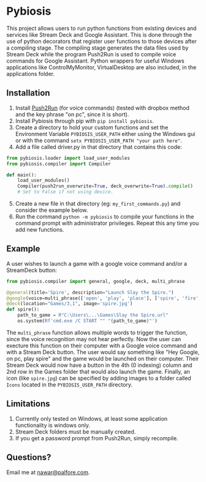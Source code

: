 # Pybiosis
This project allows users to run python functions from existing devices and services like Stream Deck and Google Assistant. This is done through the use of python decorators that register user functions to those devices after a compiling stage. The compiling stage generates the data files used by Stream Deck while the program Push2Run is used to compile voice commands for Google Assistant. Python wrappers for useful Windows applications like ControlMyMonitor, VirtualDesktop are also included, in the applications folder.

## Installation
1. Install [Push2Run](https://www.push2run.com/) (for voice commands) (tested with dropbox method and the key phrase "on pc", since it is short).
2. Install Pybiosis through pip with `pip install pybiosis`.
3. Create a directory to hold your custom functions and set the Environment Variable `PYBIOSIS_USER_PATH` either using the Windows gui or with the command `setx PYBIOSIS_USER_PATH "your path here"`.
4. Add a file called driver.py in that directory that contains this code:

```python
from pybiosis.loader import load_user_modules
from pybiosis.compiler import Compiler

def main():	
    load_user_modules()
    Compiler(push2run_overwrite=True, deck_overwrite=True).compile()
    # Set to False if not using device.
```
5. Create a new file in that directory (eg: `my_first_commands.py`) and consider the example below.
6. Run the command `python -m pybiosis` to compile your functions in the command prompt with administrator privileges. Repeat this any time you add new functions.

## Example
A user wishes to launch a game with a google voice command and/or a StreamDeck button:

```python
from pybiosis.compiler import general, google, deck, multi_phrase

@general(title='Spire', description="Launch Slay the Spire.")
@google(voice=multi_phrase(['open', 'play', 'place'], ['spire', 'fire', 'buyer']))
@deck(location="Games/3,1", image='spire.jpg')
def spire():
    path_to_game = R"C:\Users\...\Games\Slay the Spire.url"
    os.system(Rf'cmd.exe /C START "" "{path_to_game}"')
```
The `multi_phrase` function allows multiple words to trigger the function, since the voice recognition may not hear perfectly. Now the user can execture this function on their computer with a Google voice command and with a Stream Deck button. The user would say something like "Hey Google, on pc, play spire" and the game would be launched on their computer. Their Stream Deck would now have a button in the 4th (0 indexing) column and 2nd row in the Games folder that would also launch the game. Finally, an icon (like `spire.jpg`) can be specified by adding images to a folder called `Icons` located in the `PYBIOSIS_USER_PATH` directory.


## Limitations
1. Currently only tested on Windows, at least some application functionality is windows only.
2. Stream Deck folders must be manually created.
3. If you get a password prompt from Push2Run, simply recompile.

## Questions?
Email me at nawar@palfore.com.
